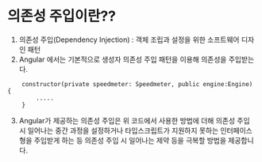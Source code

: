 # 의존성 주입이란??
  1. 의존성 주입(Dependency Injection) : 객체 조립과 설정을 위한 소프트웨어 디자인 패턴<br>
  2. Angular 에서는 기본적으로 생성자 의존성 주입 패턴을 이용해 의존성을 주입받는다.<br>
```
	constructor(private speedmeter: Speedmeter, public engine:Engine) {
		.....
	}
```
  3. Angular가 제공하는 의존성 주입은 위 코드에서 사용한 방법에 더해 의존성 주입 시 일어나는 중간 과정을 설정하거나 타입스크립트가 지원하지 못하는 인터페이스 형을 주입받게 하는 등 의존성 주입 시 일어나는 제약 등을 극복할 방법을 제공합니다.

